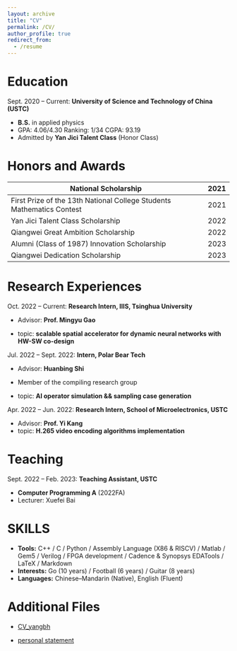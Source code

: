 ```yaml
---
layout: archive
title: "CV"
permalink: /CV/
author_profile: true
redirect_from:
  - /resume
---
```


# Education

Sept. 2020 – Current:  **University of Science and Technology of China (USTC)** 

* **B.S.** in applied physics
* GPA: 4.06/4.30     Ranking: 1/34     CGPA: 93.19
* Admitted by **Yan Jici Talent Class** (Honor Class)

# Honors and Awards

| National Scholarship                                         | 2021 |
| ------------------------------------------------------------ | ---- |
| First Prize of the 13th National College Students Mathematics Contest | 2021 |
| Yan Jici Talent Class Scholarship                            | 2022 |
| Qiangwei Great Ambition Scholarship                          | 2022 |
| Alumni (Class of 1987) Innovation Scholarship                | 2023 |
| Qiangwei Dedication Scholarship                              | 2023 |

# Research Experiences

Oct. 2022 – Current: **Research Intern, IIIS, Tsinghua University** 

* Advisor: **Prof. Mingyu Gao**

* topic: **scalable spatial accelerator for dynamic neural networks with HW-SW co-design**

Jul. 2022 – Sept. 2022: **Intern, Polar Bear Tech** 

* Advisor: **Huanbing Shi**

* Member of the compiling research group
* topic: **AI operator simulation && sampling case generation** 

Apr. 2022 – Jun. 2022: **Research Intern, School of Microelectronics, USTC** 

* Advisor: **Prof. Yi Kang**
* topic: **H.265 video encoding algorithms implementation**

# Teaching

Sept. 2022 – Feb. 2023: **Teaching Assistant, USTC**  

* **Computer Programming A** (2022FA)
* Lecturer: Xuefei Bai

# SKILLS

* **Tools:** C++ / C / Python / Assembly Language (X86 & RISCV) / Matlab / Gem5 / Verilog / FPGA development / Cadence & Synopsys EDATools / LaTeX / Markdown
* **Interests:** Go (10 years) / Football (6 years) / Guitar (8 years)
* **Languages:** Chinese–Mandarin (Native), English (Fluent)  

# Additional Files

* [CV_yangbh](https://starkerfirst.github.io/files/CV_US.pdf)

* [personal statement](https://starkerfirst.github.io/PS/)
